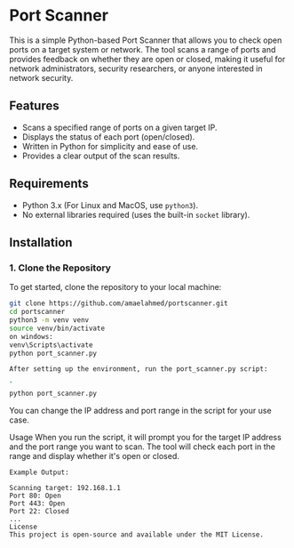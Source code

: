 # Port Scanner

This is a simple Python-based Port Scanner that allows you to check open ports on a target system or network. The tool scans a range of ports and provides feedback on whether they are open or closed, making it useful for network administrators, security researchers, or anyone interested in network security.

## Features

- Scans a specified range of ports on a given target IP.
- Displays the status of each port (open/closed).
- Written in Python for simplicity and ease of use.
- Provides a clear output of the scan results.

## Requirements

- Python 3.x (For Linux and MacOS, use `python3`).
- No external libraries required (uses the built-in `socket` library).

## Installation

### 1. Clone the Repository
To get started, clone the repository to your local machine:
```bash
git clone https://github.com/amaelahmed/portscanner.git
cd portscanner
python3 -m venv venv
source venv/bin/activate
on windows:
venv\Scripts\activate
python port_scanner.py

After setting up the environment, run the port_scanner.py script:

`
python port_scanner.py
````
You can change the IP address and port range in the script for your use case.

Usage
When you run the script, it will prompt you for the target IP address and the port range you want to scan. The tool will check each port in the range and display whether it's open or closed.

````
Example Output:

Scanning target: 192.168.1.1
Port 80: Open
Port 443: Open
Port 22: Closed
...
License
This project is open-source and available under the MIT License.




